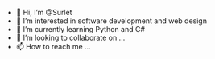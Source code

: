 - 👋 Hi, I’m @Surlet
- 👀 I’m interested in software development and web design
- 🌱 I’m currently learning Python and C#
- 💞️ I’m looking to collaborate on ...
- 📫 How to reach me ...

<!---
Surlet/Surlet is a ✨ special ✨ repository because its `README.md` (this file) appears on your GitHub profile.
You can click the Preview link to take a look at your changes.
--->
